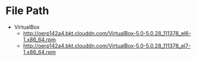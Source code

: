 # File Path


* VirtualBox
  * http://oerp142a4.bkt.clouddn.com/VirtualBox-5.0-5.0.28_111378_el6-1.x86_64.rpm
  * http://oerp142a4.bkt.clouddn.com/VirtualBox-5.0-5.0.28_111378_el7-1.x86_64.rpm
